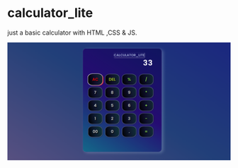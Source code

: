 # calculator_lite
just a basic calculator with HTML ,CSS &amp; JS. 

![Local Image](/calculatorOutput.png)
